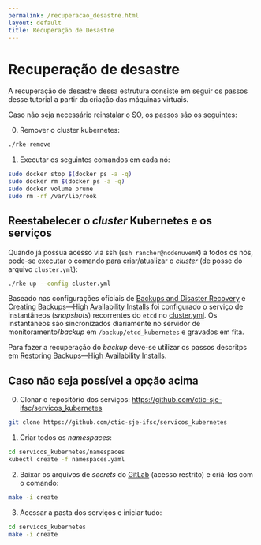 ```yaml
---
permalink: /recuperacao_desastre.html
layout: default
title: Recuperação de Desastre
---
```


# Recuperação de desastre

A recuperação de desastre dessa estrutura consiste em seguir os passos desse tutorial a partir da criação das máquinas virtuais.

Caso não seja necessário reinstalar o SO, os passos são os seguintes:

0. Remover o cluster kubernetes:

```bash
./rke remove
```

1. Executar os seguintes comandos em cada nó:

```bash
sudo docker stop $(docker ps -a -q)
sudo docker rm $(docker ps -a -q)
sudo docker volume prune
sudo rm -rf /var/lib/rook
```

## Reestabelecer o _cluster_ Kubernetes e os serviços

Quando já possua acesso via ssh (`ssh rancher@nodenuvemX`) a todos os nós, pode-se executar o comando para criar/atualizar o _cluster_ (de posse do arquivo `cluster.yml`):

```bash
./rke up --config cluster.yml
```

Baseado nas configurações oficiais de [Backups and Disaster Recovery](https://rancher.com/docs/rke/v0.1.x/en/etcd-snapshots/) e [Creating Backups—High Availability Installs](https://rancher.com/docs/rancher/v2.x/en/backups/backups/ha-backups/) foi configurado o serviço de instantâneos (_snapshots_) recorrentes do `etcd` no [cluster.yml](cluster.yml). Os instantâneos são sincronizados diariamente no servidor de monitoramento/_backup_ em `/backup/etcd_kubernetes` e gravados em fita.

Para fazer a recuperação do _backup_ deve-se utilizar os passos descritps em [Restoring Backups—High Availability Installs](https://rancher.com/docs/rancher/v2.x/en/backups/restorations/ha-restoration/).

## Caso não seja possível a opção acima

0. Clonar o repositório dos serviços: https://github.com/ctic-sje-ifsc/servicos_kubernetes

```bash
git clone https://github.com/ctic-sje-ifsc/servicos_kubernetes
```

1. Criar todos os _namespaces_:

```bash
cd servicos_kubernetes/namespaces
kubectl create -f namespaces.yaml
```

2. Baixar os arquivos de _secrets_ do [GitLab](https://gitlab.com/ctic-sje-ifsc/secrets_kubernetes) (acesso restrito) e criá-los com o comando:

```bash
make -i create
```

3. Acessar a pasta dos serviços e iniciar tudo:

```bash
cd servicos_kubernetes
make -i create
```
